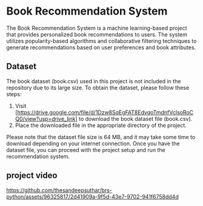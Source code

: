 # Book Recommendation System

The Book Recommendation System is a machine learning-based project that provides personalized book recommendations to users. The system utilizes popularity-based algorithms and collaborative filtering techniques to generate recommendations based on user preferences and book attributes.


## Dataset
The book dataset (book.csv) used in this project is not included in the repository due to its large size. To obtain the dataset, please follow these steps:

1. Visit [https://drive.google.com/file/d/1Dzw8SqEgFAT8EdvqoTmdnfVclsoRoCQ0/view?usp=drive_link] to download the book dataset file (book.csv).
2. Place the downloaded file in the appropriate directory of the project.

Please note that the dataset file size is 64 MB, and it may take some time to download depending on your internet connection. Once you have the dataset file, you can proceed with the project setup and run the recommendation system.
## project video
https://github.com/thesandeepsuthar/brs-python/assets/96325817/2d41909a-9f5d-43e7-9702-941f6758dd4d


